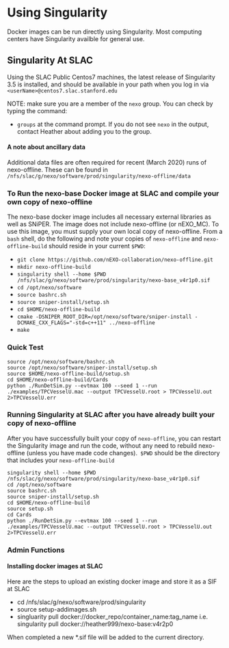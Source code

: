 # Using Singularity
Docker images can be run directly using Singularity.  Most computing centers have Singularity availble for general use.

## Singularity At SLAC

Using the SLAC Public Centos7 machines, the latest release of Singularity 3.5 is installed, and should be available in your path when you log in via `<userName>@centos7.slac.stanford.edu`

NOTE: make sure you are a member of the `nexo` group. You can check by typing the command:
* `groups`
at the command prompt. If you do not see `nexo` in the output, contact Heather about adding you to the group.

#### A note about ancillary data

Additional data files are often required for recent (March 2020) runs of nexo-offline.  These can be found in `/nfs/slac/g/nexo/software/prod/singularity/nexo-offline/data`

### To Run the nexo-base Docker image at SLAC and compile your own copy of nexo-offline
The nexo-base docker image includes all necessary external libraries as well as SNiPER.  The image does not include nexo-offline (or nEXO_MC).
To use this image, you must supply your own local copy of nexo-offline.  From a `bash` shell, do the following and note your copies of `nexo-offline` and `nexo-offline-build` should reside in your current `$PWD`:

* `git clone https://github.com/nEXO-collaboration/nexo-offline.git`
* `mkdir nexo-offline-build` 
* `singularity shell --home $PWD /nfs/slac/g/nexo/software/prod/singularity/nexo-base_v4r1p0.sif`
* `cd /opt/nexo/software`
* `source bashrc.sh`
* `source sniper-install/setup.sh`
* `cd $HOME/nexo-offline-build`
* `cmake -DSNIPER_ROOT_DIR=/opt/nexo/software/sniper-install -DCMAKE_CXX_FLAGS="-std=c++11" ../nexo-offline`
* `make`


### Quick Test 

```
source /opt/nexo/software/bashrc.sh
source /opt/nexo/software/sniper-install/setup.sh
source $HOME/nexo-offline-build/setup.sh
cd $HOME/nexo-offline-build/Cards
python ./RunDetSim.py --evtmax 100 --seed 1 --run ./examples/TPCVesselU.mac --output TPCVesselU.root > TPCVesselU.out 2>TPCVesselU.err
```

### Running Singularity at SLAC after you have already built your copy of nexo-offline

After you have successfully built your copy of `nexo-offline`, you can restart the Singularity image and run the code, without any need to rebuild nexo-offline (unless you have made code changes).` $PWD` should be the directory that includes your `nexo-offline-build`

```
singularity shell --home $PWD /nfs/slac/g/nexo/software/prod/singularity/nexo-base_v4r1p0.sif
cd /opt/nexo/software
source bashrc.sh
source sniper-install/setup.sh
cd $HOME/nexo-offline-build
source setup.sh
cd Cards
python ./RunDetSim.py --evtmax 100 --seed 1 --run ./examples/TPCVesselU.mac --output TPCVesselU.root > TPCVesselU.out 2>TPCVesselU.err
```

### Admin Functions

#### Installing docker images at SLAC

Here are the steps to upload an existing docker image and store it as a SIF at SLAC

* cd /nfs/slac/g/nexo/software/prod/singularity
* source setup-addimages.sh
* singluarity pull docker://docker_repo/container_name:tag_name    i.e. singularity pull docker://heather999/nexo-base:v4r2p0

When completed a new *.sif file will be added to the current directory.
